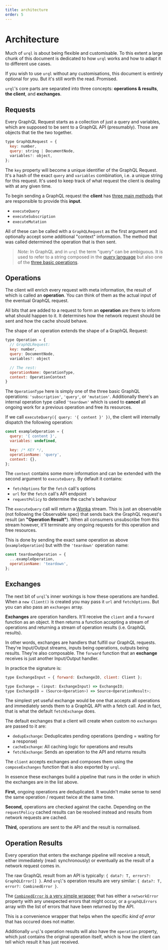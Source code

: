 ```yaml
---
title: architecture
order: 5
---
```


# Architecture

Much of `urql` is about being flexible and customisable.
To this extent a large chunk of this document is dedicated to
how `urql` works and how to adapt it to different use cases.

If you wish to use `urql` without any customisations, this
document is entirely optional for you. But it's still worth
the read. Promised.

`urql`'s core parts are separated into three concepts:
**operations & results**, **the client**, and **exchanges**.

## Requests

Every GraphQL Request starts as a collection of just a
query and variables, which are supposed to be sent to
a GraphQL API (presumably). Those are objects that
tie the two together.

```js
type GraphQLRequest = {
  key: number,
  query: string | DocumentNode,
  variables?: object,
};
```

The `key` property will become a unique identifier of the GraphQL Request.
It's a hash of the exact `query` and `variables` combination, i.e. a
unique string for this request. It's used to keep track of
what request the client is dealing with at any given time.

To begin sending a GraphQL request the **client** has
[three main methods](https://github.com/FormidableLabs/urql/blob/master/src/client.ts)
that are responsible to provide this **input**.

- `executeQuery`
- `executeSubscription`
- `executeMutation`

All of these can be called with a `GraphQLRequest` as
the first argument and optionally accept some additional
"context" information. The method that was called determined
the operation that is then sent.

> _Note:_ In GraphQL and in `urql` the term "query" can be ambiguous.
> It is used to refer to a string composed in the
> [query language](https://facebook.github.io/graphql/June2018/#sec-Overview)
> but also one of the
> [three basic operations](https://facebook.github.io/graphql/June2018/#sec-Language.Operations).

## Operations

The client will enrich every request with meta information,
the result of which is called an **operation**. You can think
of them as the actual input of the eventual GraphQL request.

All bits that are added to a request to form an **operation**
are there to inform what should happen to it. It determines
how the network request should be sent and how the cache
should behave.

The shape of an operation extends the shape of a GraphQL Request:

```js
type Operation = {
  // GraphQLRequest:
  key: number,
  query: DocumentNode,
  variables?: object

  // The rest:
  operationName: OperationType,
  context: OperationContext
}
```

The `OperationType` here is simply one of the three basic
GraphQL operations: `'subscription'`, `'query'`, or `'mutation'`.
Additionally there's an internal operation type called `'teardown'`
which is used to **cancel** all ongoing work for a previous operation
and free its resources.

If we call `executeQuery({ query: '{ content }' })`, the client
will internally dispatch the following operation:

```js
const exampleOperation = {
  query: '{ content }',
  variables: undefined,

  key: /* KEY */,
  operationName: 'query',
  context: {},
};
```

The `context` contains some more information and can be extended with
the second argument to `executeQuery`. By default it contains:

- `fetchOptions` for the `fetch` call's options
- `url` for the `fetch` call's API endpoint
- `requestPolicy` to determine the cache's behaviour

The `executeQuery` call will return a [Wonka](https://github.com/kitten/wonka)
stream. This is just an observable (not following the Observable spec)
that sends back the GraphQL request's result (an **"Operation Result"**).
When all consumers unsubscribe from this stream however, it'll terminate
any ongoing requests for this operation and free resources.

This is done by sending the exact same operation as above (`exampleOperation`)
but with the `'teardown'` operation name:

```js
const teardownOperation = {
  ...exampleOperation,
  operationName: 'teardown',
};
```

## Exchanges

The next bit of `urql`'s inner workings is how these operations are handled.
When a `new Client()` is created you may pass it `url` and `fetchOptions`.
But you can also pass an `exchanges` array.

**Exchanges** are operation handlers. It'll receive the `client` and a `forward`
function as an object. It then returns a function accepting a stream of
operations and returning a stream of operation results (i.e. GraphQL results).

In other words, exchanges are handlers that fulfill our GraphQL requests.
They're Input/Output streams, inputs being operations, outputs being results.
They're also composable. The `forward` function that an **exchange** receives
is just another Input/Output handler.

In practice the signature is:

```js
type ExchangeInput = { forward: ExchangeIO, client: Client };

type Exchange = (input: ExchangeInput) => ExchangeIO;
type ExchangeIO = (Source<Operation>) => Source<OperationResult>;
```

The simplest yet useful exchange would be one that accepts all operations and
immediately sends them to a GraphQL API with a fetch call. And in fact,
that is what the default `fetchExchange` does.

The default exchanges that a client will create when custom no `exchanges`
are passed to it are:

- `dedupExchange`: Deduplicates pending operations (pending = waiting for a response)
- `cacheExchange`: All caching logic for operations and results
- `fetchExchange`: Sends an operation to the API and returns results

The `client` accepts exchanges and composes them using the `composeExchanges` function
that is also exported by `urql`.

In essence these exchanges build a pipeline that runs in the order in which the
exchanges are in the list above.

**First,** ongoing operations are deduplicated. It wouldn't make sense to send the
same operation / request twice at the same time.

**Second,** operations are checked against the cache. Depending on the `requestPolicy`
cached results can be resolved instead and results from network requests are cached.

**Third,** operations are sent to the API and the result is normalised.

## Operation Results

Every operation that enters the exchange pipeline will receive a result, either
immediately (read: synchronously) or eventually as the result of a network
request comes in.

The raw GraphQL result from an API is typically: `{ data?: T, errors?: GraphQLError[] }`.
And `urql`'s operation results are very similar: `{ data?: T, error?: CombinedError }`.

The [`CombinedError` is a very simple wrapper](https://github.com/FormidableLabs/urql/blob/master/src/utils/error.ts)
that has either a `networkError` property with any unexpected errors that might occur,
or a `graphQLErrors` array with the list of errors that have been returned by the API.

This is a convenience wrapper that helps when the specific _kind of error_ that has occured
does not matter.

Additionally `urql`'s operation results will also have the `operation` property, which
just contains the original operation itself, which is how the client can tell which result
it has just received.
